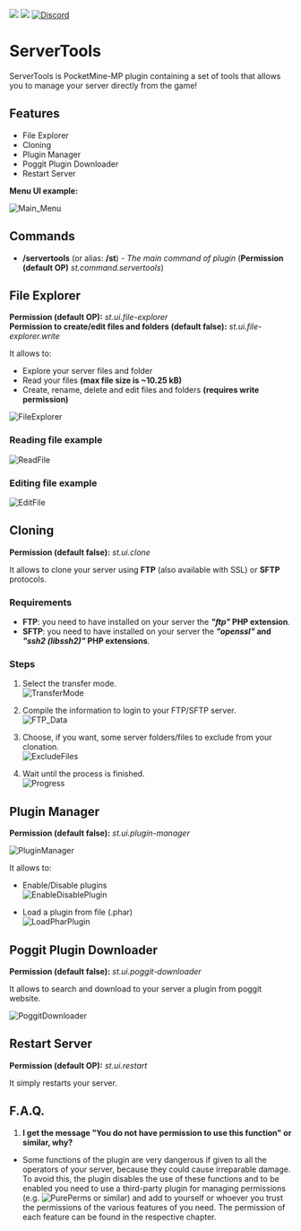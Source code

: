 [![](https://poggit.pmmp.io/shield.state/ServerTools)](https://poggit.pmmp.io/p/ServerTools)
[![](https://poggit.pmmp.io/shield.dl.total/ServerTools)](https://poggit.pmmp.io/p/ServerTools)
[![Discord](https://img.shields.io/discord/620519017148579841.svg?label=&logo=discord&logoColor=ffffff&color=7389D8&labelColor=6A7EC2)](https://discord.gg/Uf6U78g)

# ServerTools
ServerTools is PocketMine-MP plugin containing a set of tools that allows you to manage your server directly from the game!

## Features
- File Explorer
- Cloning
- Plugin Manager
- Poggit Plugin Downloader
- Restart Server

**Menu UI example:**

![Main_Menu](https://github.com/matcracker/ServerTools/blob/master/.github/README_IMAGES/Form_Main.png)

## Commands
- **/servertools** (or alias: **/st**) - _The main command of plugin_ (**Permission (default OP)** _st.command.servertools_)

## File Explorer
**Permission (default OP):** _st.ui.file-explorer_<br/>
**Permission to create/edit files and folders (default false):** _st.ui.file-explorer.write_

It allows to:
- Explore your server files and folder
- Read your files **(max file size is ~10.25 kB)**
- Create, rename, delete and edit files and folders **(requires write permission)**

![FileExplorer](https://github.com/matcracker/ServerTools/blob/master/.github/README_IMAGES/Form_FileExplorer.png)

### Reading file example
![ReadFile](https://github.com/matcracker/ImageContainer/blob/master/ServerTools/Form_FE_ReadFile.gif)

### Editing file example
![EditFile](https://github.com/matcracker/ImageContainer/blob/master/ServerTools/Form_FE_WriteFile.gif)

## Cloning
**Permission (default false):** _st.ui.clone_

It allows to clone your server using **FTP** (also available with SSL) or **SFTP** protocols.

### Requirements
- **FTP**: you need to have installed on your server the **_"ftp"_ PHP extension**.
- **SFTP**: you need to have installed on your server the **_"openssl"_ and _"ssh2 (libssh2)"_ PHP extensions**.

### Steps
1. Select the transfer mode.<br/>
![TransferMode](https://github.com/matcracker/ServerTools/blob/master/.github/README_IMAGES/Form_Clone_Transfer.png)

2. Compile the information to login to your FTP/SFTP server.<br/>
![FTP_Data](https://github.com/matcracker/ServerTools/blob/master/.github/README_IMAGES/Form_Clone_SFTP.png)

3. Choose, if you want, some server folders/files to exclude from your clonation.<br/>
![ExcludeFiles](https://github.com/matcracker/ServerTools/blob/master/.github/README_IMAGES/Form_Clone_ExcludeFiles.png)

4. Wait until the process is finished.<br/>
![Progress](https://github.com/matcracker/ServerTools/blob/master/.github/README_IMAGES/Form_Clone_Progress.png)

## Plugin Manager
**Permission (default false):** _st.ui.plugin-manager_

![PluginManager](https://github.com/matcracker/ServerTools/blob/master/.github/README_IMAGES/Form_PluginManager.png)

It allows to:
- Enable/Disable plugins<br/>
![EnableDisablePlugin](https://github.com/matcracker/ServerTools/blob/master/.github/README_IMAGES/Form_PluginManager_EnDisPlugins.png)

- Load a plugin from file (.phar)<br/>
![LoadPharPlugin](https://github.com/matcracker/ServerTools/blob/master/.github/README_IMAGES/Form_PluginManager_LoadPlugin.png)

## Poggit Plugin Downloader
**Permission (default false):** _st.ui.poggit-downloader_

It allows to search and download to your server a plugin from poggit website.

![PoggitDownloader](https://github.com/matcracker/ImageContainer/blob/master/ServerTools/Form_PoggitDownloader.gif)

## Restart Server
**Permission (default OP):** _st.ui.restart_

It simply restarts your server.

## F.A.Q.
1. **I get the message "You do not have permission to use this function" or similar, why?**
- Some functions of the plugin are very dangerous if given to all the operators of your server, because they could cause irreparable damage. To avoid this, the plugin disables the use of these functions and to be enabled you need to use a third-party plugin for managing permissions (e.g. ![PurePerms](https://poggit.pmmp.io/p/PurePerms) or similar) and add to yourself or whoever you trust the permissions of the various features of you need. The permission of each feature can be found in the respective chapter.